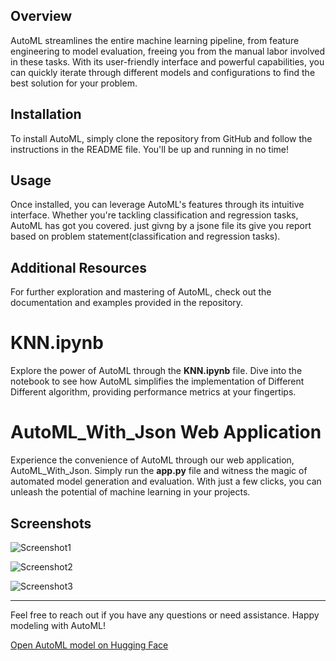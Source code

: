 
## Overview

AutoML streamlines the entire machine learning pipeline, from feature engineering to model evaluation, freeing you from the manual labor involved in these tasks. With its user-friendly interface and powerful capabilities, you can quickly iterate through different models and configurations to find the best solution for your problem.

## Installation

To install AutoML, simply clone the repository from GitHub and follow the instructions in the README file. You'll be up and running in no time!

## Usage

Once installed, you can leverage AutoML's features through its intuitive interface. Whether you're tackling classification  and  regression  tasks, AutoML has got you covered. just givng by a jsone file its give you report based on problem statement(classification  and  regression  tasks).

## Additional Resources

For further exploration and mastering of AutoML, check out the documentation and examples provided in the repository.

# KNN.ipynb

Explore the power of AutoML through the **KNN.ipynb** file. Dive into the notebook to see how AutoML simplifies the implementation of Different Different  algorithm, providing  performance metrics at your fingertips.

# AutoML_With_Json Web Application

Experience the convenience of AutoML through our web application, AutoML_With_Json. Simply run the **app.py** file and witness the magic of automated model generation and evaluation. With just a few clicks, you can unleash the potential of machine learning in your projects.

## Screenshots

![Screenshot1](https://i.ibb.co/FqW8tqS/Screenshot-2024-05-14-110122.png)

![Screenshot2](https://i.ibb.co/Qdy58h1/Screenshot-2024-05-14-110030.png)

![Screenshot3](https://i.ibb.co/fvg57WK/Screenshot-2024-05-14-111707.png)

---

Feel free to reach out if you have any questions or need assistance. Happy modeling with AutoML!

[Open AutoML model on Hugging Face](https://huggingface.co/spaces/GauravSingh72388/AutoML_With_Json)
